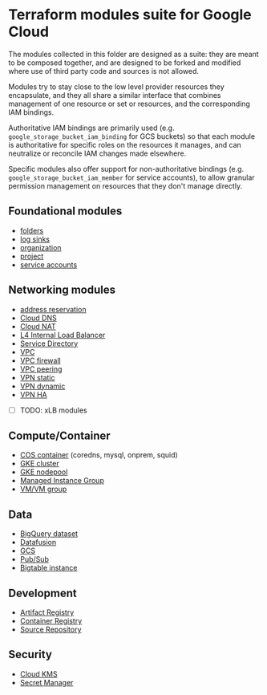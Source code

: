 # Terraform modules suite for Google Cloud

The modules collected in this folder are designed as a suite: they are meant to be composed together, and are designed to be forked and modified where use of third party code and sources is not allowed.

Modules try to stay close to the low level provider resources they encapsulate, and they all share a similar interface that combines management of one resource or set or resources, and the corresponding IAM bindings.

Authoritative IAM bindings are primarily used (e.g. `google_storage_bucket_iam_binding` for GCS buckets) so that each module is authoritative for specific roles on the resources it manages, and can neutralize or reconcile IAM changes made elsewhere.

Specific modules also offer support for non-authoritative bindings (e.g. `google_storage_bucket_iam_member` for service accounts), to allow granular permission management on resources that they don't manage directly.

## Foundational modules

- [folders](./folders)
- [log sinks](./logging-sinks)
- [organization](./organization)
- [project](./project)
- [service accounts](./iam-service-accounts)

## Networking modules

- [address reservation](./net-address)
- [Cloud DNS](./dns)
- [Cloud NAT](./net-cloudnat)
- [L4 Internal Load Balancer](./net-ilb)
- [Service Directory](./service-directory)
- [VPC](./net-vpc)
- [VPC firewall](./net-vpc-firewall)
- [VPC peering](./net-vpc-peering)
- [VPN static](./net-vpn-static)
- [VPN dynamic](./net-vpn-dynamic)
- [VPN HA](./net-vpn-ha)
- [ ] TODO: xLB modules

## Compute/Container

- [COS container](./cos-container) (coredns, mysql, onprem, squid)
- [GKE cluster](./gke-cluster)
- [GKE nodepool](./gke-nodepool)
- [Managed Instance Group](./compute-mig)
- [VM/VM group](./compute-vm)

## Data

- [BigQuery dataset](./bigquery-dataset)
- [Datafusion](./datafusion)
- [GCS](./gcs)
- [Pub/Sub](./pubsub)
- [Bigtable instance](./bigtable-instance)

## Development

- [Artifact Registry](./artifact-registry)
- [Container Registry](./container-registry)
- [Source Repository](./source-repository)

## Security

- [Cloud KMS](./kms)
- [Secret Manager](./secret-manager)
